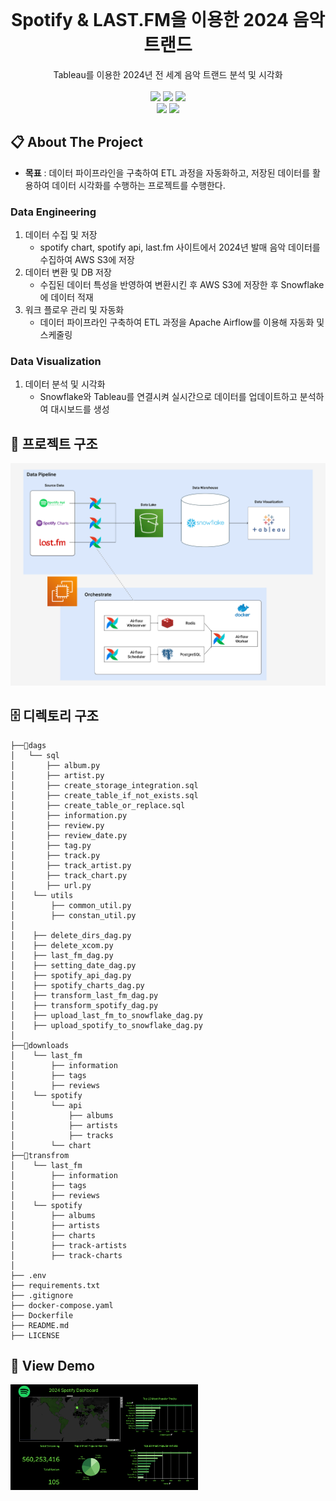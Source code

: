 <!-- PROJECT LOGO -->
<br />
  <h1 align="center">Spotify & LAST.FM을 이용한 2024 음악 트랜드</h1>
  <p align="center">
    Tableau를 이용한 2024년 전 세계 음악 트랜드 분석 및 시각화
    <br />
    <br />
    <img src="https://img.shields.io/badge/spotify-1DB954?style=for-the-badge&logo=spotify&logoColor=white">
    <img src="https://img.shields.io/badge/Airflow-017CEE?style=for-the-badge&logo=Apache%20Airflow&logoColor=white">
    <img src="https://img.shields.io/badge/docker-%230db7ed.svg?style=for-the-badge&logo=docker&logoColor=white">
    <br />
    <img src="https://img.shields.io/badge/tableau-E97627?style=for-the-badge&logo=tableau&logoColor=white">
    <img src="https://img.shields.io/badge/aws s3-569A31?style=for-the-badge&logo=amazons3&logoColor=white"> 
  </p>
</div>

<!-- ABOUT THE PROJECT -->
## 📋 About The Project
* **목표** : 데이터 파이프라인을 구축하여 ETL 과정을 자동화하고, 저장된 데이터를 활용하여 데이터 시각화를 수행하는 프로젝트를 수행한다.

### Data Engineering
1. 데이터 수집 및 저장
    * spotify chart, spotify api, last.fm 사이트에서 2024년 발매 음악 데이터를 수집하여 AWS S3에 저장
2. 데이터 변환 및 DB 저장
    * 수집된 데이터 특성을 반영하여 변환시킨 후 AWS S3에 저장한 후 Snowflake에 데이터 적재
3. 워크 플로우 관리 및 자동화
    * 데이터 파이프라인 구축하여 ETL 과정을 Apache Airflow를 이용해 자동화 및 스케줄링
### Data Visualization
1. 데이터 분석 및 시각화
    * Snowflake와 Tableau를 연결시켜 실시간으로 데이터를 업데이트하고 분석하여 대시보드를 생성

## 🔎 프로젝트 구조
<img src="./asset/arche.png">

## 🗄 디렉토리 구조 <a name='folder'></a>
```Plain Text
├──📁dags
│   └── sql
│       ├── album.py
│       ├── artist.py
│       ├── create_storage_integration.sql
│       ├── create_table_if_not_exists.sql
│       ├── create_table_or_replace.sql
│       ├── information.py
│       ├── review.py
│       ├── review_date.py
│       ├── tag.py
│       ├── track.py
│       ├── track_artist.py
│       ├── track_chart.py
│       ├── url.py
│    └── utils
│        ├── common_util.py
│        ├── constan_util.py
│ 
│    ├── delete_dirs_dag.py
│    ├── delete_xcom.py
│    ├── last_fm_dag.py
│    ├── setting_date_dag.py
│    ├── spotify_api_dag.py
│    ├── spotify_charts_dag.py
│    ├── transform_last_fm_dag.py
│    ├── transform_spotify_dag.py
│    ├── upload_last_fm_to_snowflake_dag.py
│    ├── upload_spotify_to_snowflake_dag.py
│
├──📁downloads
│    └── last_fm
│        ├── information
│        ├── tags
│        ├── reviews
│    └── spotify
│        └── api
│            ├── albums
│            ├── artists
│            ├── tracks
│        └── chart
├──📁transfrom
│    └── last_fm
│        ├── information
│        ├── tags
│        ├── reviews
│    └── spotify
│        ├── albums
│        ├── artists
│        ├── charts
│        ├── track-artists
│        ├── track-charts
│
├── .env
├── requirements.txt
├── .gitignore
├── docker-compose.yaml
├── Dockerfile
├── README.md
├── LICENSE
```

## 🎥 View Demo
<a href="https://youtu.be/jgr4iWDZkvU" target="_blank">
    <img src="./asset/thumbnail.png" alt="Demo Thumbnail" style="width:300px;">
</a>
